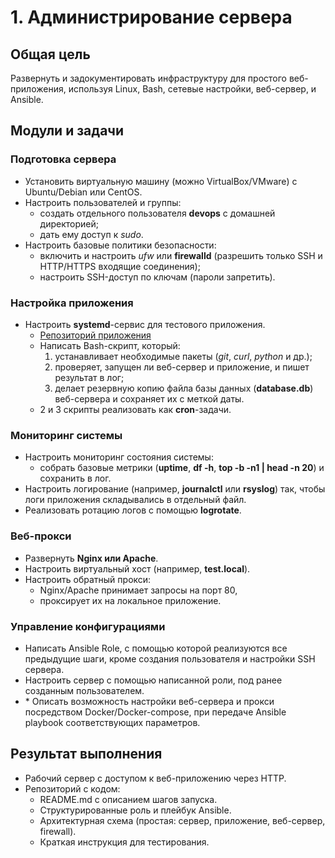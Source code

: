 [//]: # (this document is for you to read, not to include in the repository, need to remove it before submission)
# 1. Администрирование сервера

## Общая цель

Развернуть и задокументировать инфраструктуру для простого веб-приложения, используя Linux, Bash, сетевые настройки, веб-сервер, и Ansible.

## Модули и задачи

### Подготовка сервера

- Установить виртуальную машину (можно VirtualBox/VMware) с Ubuntu/Debian или CentOS.
- Настроить пользователей и группы:
  - создать отдельного пользователя **devops** с домашней директорией;
  - дать ему доступ к *sudo*.
- Настроить базовые политики безопасности:
  - включить и настроить *ufw* или **firewalld** (разрешить только SSH и HTTP/HTTPS входящие соединения);
  - настроить SSH-доступ по ключам (пароли запретить).

### Настройка приложения

- Настроить **systemd**-сервис для тестового приложения.
  - [Репозиторий приложения](https://github.com/riad-azz/flask-auth-example)
  - Написать Bash-скрипт, который:
    1. устанавливает необходимые пакеты (*git*, *curl*, *python* и др.);
    2. проверяет, запущен ли веб-сервер и приложение, и пишет результат в лог;
    3. делает резервную копию файла базы данных (**database.db**) веб-сервера и сохраняет их с меткой даты.
  - 2 и 3 скрипты реализовать как **cron**-задачи.

### Мониторинг системы

- Настроить мониторинг состояния системы:
  - собрать базовые метрики (**uptime**, **df -h**, **top -b -n1 | head -n 20**) и сохранить в лог.
- Настроить логирование (например, **journalctl** или **rsyslog**) так, чтобы логи приложения складывались в отдельный файл.
- Реализовать ротацию логов с помощью **logrotate**.

### Веб-прокси

- Развернуть **Nginx или Apache**.
- Настроить виртуальный хост (например, **test.local**).
- Настроить обратный прокси:
  - Nginx/Apache принимает запросы на порт 80,
  - проксирует их на локальное приложение.

### Управление конфигурациями

- Написать Ansible Role, с помощью которой реализуются все предыдущие шаги, кроме создания пользователя и настройки SSH сервера.
- Настроить сервер с помощью написанной роли, под ранее созданным пользователем.
- \* Описать возможность настройки веб-сервера и прокси посредством Docker/Docker-compose, при передаче Ansible playbook соответствующих параметров.

## Результат выполнения

- Рабочий сервер с доступом к веб-приложению через HTTP.
- Репозиторий с кодом:
  - README.md с описанием шагов запуска.
  - Структурированные роль и плейбук Ansible.
  - Архитектурная схема (простая: сервер, приложение, веб-сервер, firewall).
  - Краткая инструкция для тестирования.

